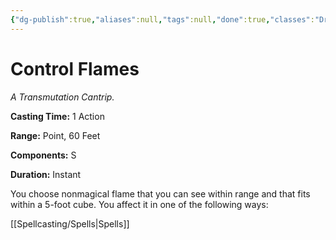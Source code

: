 ```yaml
---
{"dg-publish":true,"aliases":null,"tags":null,"done":true,"classes":"Druid, Sorcerer, Wizard,","spellLevel":0,"school":"Transmutation","source":"XGE","permalink":"/spells/control-flames/","dgHomeLink":false,"dgPassFrontmatter":true}
---
```


# Control Flames
*A Transmutation Cantrip.*

**Casting Time:** 1 Action

**Range:** Point, 60 Feet

**Components:** S 

**Duration:** Instant

You choose nonmagical flame that you can see within range and that fits within a 5-foot cube. You affect it in one of the following ways:

[[Spellcasting/Spells|Spells]]